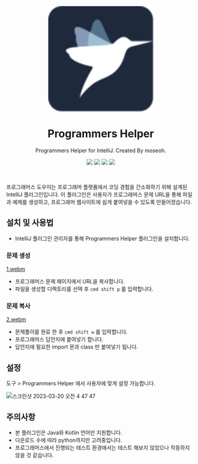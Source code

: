 <div align="center">
    <a href="https://plugins.jetbrains.com/plugin/21278-programmers-helper">
        <img src="./src/main/resources/META-INF/pluginIcon.svg" width="280" height="280" alt="logo"/>
    </a>
</div>
<h1 align="center">Programmers Helper</h1>
<p align="center">Programmers Helper for IntelliJ. Created By moseoh.</p>

<p align="center"> 
<a href="https://plugins.jetbrains.com/plugin/21278-programmers-helper"><img src="https://img.shields.io/jetbrains/plugin/d/21278-programmers-helper?style=flat-square"></a>
<a href="https://plugins.jetbrains.com/plugin/21278-programmers-helper"><img src="https://img.shields.io/jetbrains/plugin/r/stars/21278-programmers-helper?style=flat-square"></a>
<a href="https://plugins.jetbrains.com/plugin/21278-programmers-helper"><img src="https://img.shields.io/jetbrains/plugin/v/21278-programmers-helper?style=flat-square"></a>
<img src="https://img.shields.io/github/actions/workflow/status/azqazq195/programmers_helper/release.yml?branch=master&style=flat-square">
</p>
<br>

프로그래머스 도우미는 프로그래머 플랫폼에서 코딩 경험을 간소화하기 위해 설계된 IntelliJ 플러그인입니다. 이 플러그인은 사용자가 프로그래머스 문제 URL을 통해 파일과 예제를 생성하고, 프로그래머 웹사이트에
쉽게 붙여넣을 수 있도록 만들어졌습니다.

## 설치 및 사용법

- IntelliJ 플러그인 관리자를 통해 Programmers Helper 플러그인을 설치합니다.

### 문제 생성

[1.webm](https://user-images.githubusercontent.com/45132207/230555218-bfc602ef-b9a3-490d-a70d-d55388f94516.webm)

- 프로그래머스 문제 페이지에서 URL을 복사합니다.
- 파일을 생성할 디렉토리를 선택 후 `cmd shift p` 를 입력합니다.

### 문제 복사

[2.webm](https://user-images.githubusercontent.com/45132207/230555224-5f5ac305-a449-4f65-a8f4-56e398b759ee.webm)

- 문제풀이를 완료 한 후 `cmd shift w` 를 입력합니다.
- 프로그래머스 답안지에 붙여넣기 합니다.
- 답안지에 필요한 import 문과 class 만 붙여넣기 됩니다.

## 설정

도구 > Programmers Helper 에서 사용자에 맞게 설정 가능합니다.

<img width="1109" alt="스크린샷 2023-03-20 오전 4 47 47" src="https://user-images.githubusercontent.com/45132207/226205169-aa79e50d-61cd-4859-844f-5973f6a99d27.png">

## 주의사항

- 본 플러그인은 Java와 Kotlin 언어만 지원합니다.
- 다운로드 수에 따라 python까지만 고려중입니다.
- 프로그래머스에서 진행되는 테스트 환경에서는 테스트 해보지 않았으나 작동하지 않을 것 같습니다.
